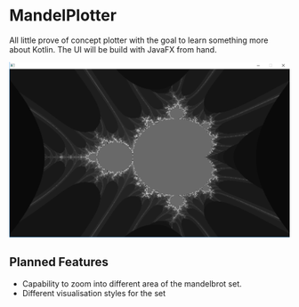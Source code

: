 # MandelPlotter
All little prove of concept plotter with the goal to learn something more about Kotlin. The UI will be build with JavaFX from hand.

<img src="doc/MainView.png">

## Planned Features
* Capability to zoom into different area of the mandelbrot set.
* Different visualisation styles for the set
